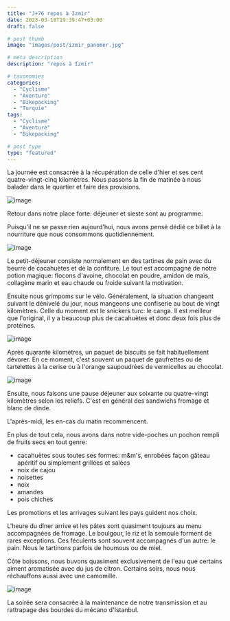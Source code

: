 ```yaml
---
title: "J+76 repos à Izmir"
date: 2023-03-18T19:39:47+03:00
draft: false

# post thumb
image: "images/post/izmir_panomer.jpg"

# meta description
description: "repos à Izmir"

# taxonomies
categories:
  - "Cyclisme" 
  - "Aventure" 
  - "Bikepacking"
  - "Turquie" 
tags:
  - "Cyclisme" 
  - "Aventure" 
  - "Bikepacking" 

# post type
type: "featured"
---
```


La journée est consacrée à la récupération de celle d'hier et ses cent quatre-vingt-cinq kilomètres. Nous passons la fin de matinée à nous balader dans le quartier et faire des provisions. 

![image](../../images/post/izmir_ville.jpg)

Retour dans notre place forte: déjeuner et sieste sont au programme. 

Puisqu'il ne se passe rien aujourd'hui, nous avons pensé dédié ce billet à la nourriture que nous consommons quotidiennement. 

![image](../../images/post/izmir_tour.jpg)

Le petit-déjeuner consiste normalement en des tartines de pain avec du beurre de cacahuètes et de la confiture. Le tout est accompagné de notre potion magique: flocons d'avoine, chocolat en poudre, amidon de maïs, collagène marin et eau chaude ou froide suivant la motivation. 

Ensuite nous grimpoms sur le vélo. Généralement, la situation changeant suivant le dénivelé du jour, nous mangeons une confiserie au bout de vingt kilomètres. Celle du moment est le snickers turc: le canga. Il est meilleur que l'original, il y a beaucoup plus de cacahuètes et donc deux fois plus de protéines. 

![image](../../images/post/izmir_barre.jpg)

Après quarante kilomètres, un paquet de biscuits se fait habituellement dévorer. En ce moment, c'est souvent un paquet de gaufrettes ou de tartelettes à la cerise ou à l'orange saupoudrées de vermicelles au chocolat.

![image](../../images/post/izmir_gateaux.jpg)

Ensuite, nous faisons une pause déjeuner aux soixante ou quatre-vingt kilomètres selon les reliefs. C'est en général des sandwichs fromage et blanc de dinde.

L'après-midi, les en-cas du matin recommencent.

En plus de tout cela, nous avons dans notre vide-poches un pochon rempli de fruits secs en tout genre:

- cacahuètes sous toutes ses formes: m&m's, enrobées façon gâteau apéritif ou simplement grillées et salées 
- noix de cajou
- noisettes
- noix
- amandes
- pois chiches

Les promotions et les arrivages suivant les pays guident nos choix.

L'heure du dîner arrive et les pâtes sont quasiment toujours au menu accompagnées de fromage. Le boulgour, le riz et la semoule forment de rares exceptions. Ces féculents sont souvent accompagnés d'un autre: le pain. Nous le tartinons parfois de houmous ou de miel.

Côte boissons, nous buvons quasiment exclusivement de l'eau que certains aiment aromatisée avec du jus de citron. Certains soirs, nous nous réchauffons aussi avec une camomille.

![image](../../images/post/izmir_ciel.jpg)

La soirée sera consacrée à la maintenance de notre transmission et au rattrapage des bourdes du mécano d'Istanbul. 
